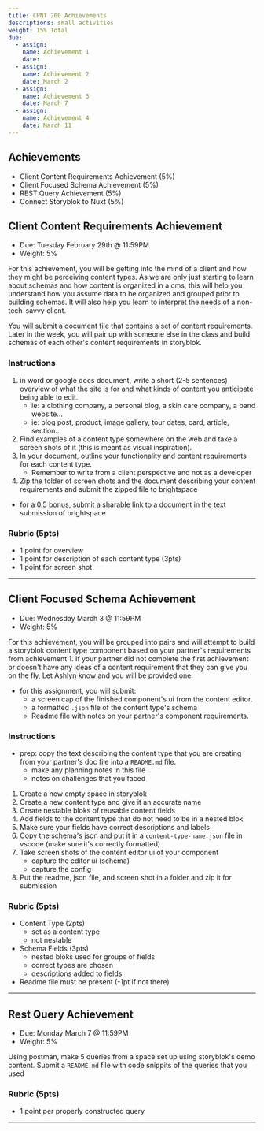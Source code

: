 ```yaml
---
title: CPNT 200 Achievements
descriptions: small activities
weight: 15% Total
due:
  - assign:
    name: Achievement 1
    date:
  - assign:
    name: Achievement 2
    date: March 2
  - assign:
    name: Achievement 3
    date: March 7
  - assign:
    name: Achievement 4
    date: March 11
---
```


## Achievements

- Client Content Requirements Achievement (5%)
- Client Focused Schema Achievement (5%)
- REST Query Achievement (5%)
- Connect Storyblok to Nuxt (5%)

## Client Content Requirements Achievement

- Due: Tuesday February 29th @ 11:59PM
- Weight: 5%

For this achievement, you will be getting into the mind of a client and how they might be perceiving content types. As we are only just starting to learn about schemas and how content is organized in a cms, this will help you understand how you assume data to be organized and grouped prior to building schemas. It will also help you learn to interpret the needs of a non-tech-savvy client.

You will submit a document file that contains a set of content requirements. Later in the week, you will pair up with someone else in the class and build schemas of each other's content requirements in storyblok.

### Instructions

1. in word or google docs document, write a short (2-5 sentences) overview of what the site is for and what kinds of content you anticipate being able to edit.
   - ie: a clothing company, a personal blog, a skin care company, a band website...
   - ie: blog post, product, image gallery, tour dates, card, article, section...
2. Find examples of a content type somewhere on the web and take a screen shots of it (this is meant as visual inspiration).
3. In your document, outline your functionality and content requirements for each content type.
   - Remember to write from a client perspective and not as a developer
4. Zip the folder of screen shots and the document describing your content requirements and submit the zipped file to brightspace

- for a 0.5 bonus, submit a sharable link to a document in the text submission of brightspace

### Rubric (5pts)

- 1 point for overview
- 1 point for description of each content type (3pts)
- 1 point for screen shot

---

## Client Focused Schema Achievement

- Due: Wednesday March 3 @ 11:59PM
- Weight: 5%

For this achievement, you will be grouped into pairs and will attempt to build a storyblok content type component based on your partner's requirements from achievement 1. If your partner did not complete the first achievement or doesn't have any ideas of a content requirement that they can give you on the fly, Let Ashlyn know and you will be provided one.

- for this assignment, you will submit:
  - a screen cap of the finished component's ui from the content editor.
  - a formatted `.json` file of the content type's schema
  - Readme file with notes on your partner's component requirements.

### Instructions

- prep: copy the text describing the content type that you are creating from your partner's doc file into a `README.md` file.
  - make any planning notes in this file
  - notes on challenges that you faced

1. Create a new empty space in storyblok
2. Create a new content type and give it an accurate name
3. Create nestable bloks of reusable content fields
4. Add fields to the content type that do not need to be in a nested blok
5. Make sure your fields have correct descriptions and labels
6. Copy the schema's json and put it in a `content-type-name.json` file in vscode (make sure it's correctly formatted)
7. Take screen shots of the content editor ui of your component
   - capture the editor ui (schema)
   - capture the config
8. Put the readme, json file, and screen shot in a folder and zip it for submission

### Rubric (5pts)

- Content Type (2pts)
  - set as a content type
  - not nestable
- Schema Fields (3pts)
  - nested bloks used for groups of fields
  - correct types are chosen
  - descriptions added to fields
- Readme file must be present (-1pt if not there)

---

## Rest Query Achievement

- Due: Monday March 7 @ 11:59PM
- Weight: 5%

Using postman, make 5 queries from a space set up using storyblok's demo content. Submit a `README.md` file with code snippits of the queries that you used

### Rubric (5pts)

- 1 point per properly constructed query

---

<!--
## Storyblok Nuxt Component Achievement (5pts)

- Due: Friday March 11 @ 11:59PM
- Weight: 5%

Inside the template provided, there is a `.vue` page where you will need to link a storyblok component so that the content shows up on the page. Edit this file and use the provided code snippits to make the content show up.

### Instructions

1. fork the provided repo
2. clone your fork to your desktop
3. add the .env file and set up storyblok onto nuxt
4. edit your component

#### Submission instructions

- zip the component .vue file and submit it to brightspace

### Rubric

- Properly set up env file (2pts)
- Correctly added code to `script` and `template` tags so that your component renders on the page. (3pts)
-->
